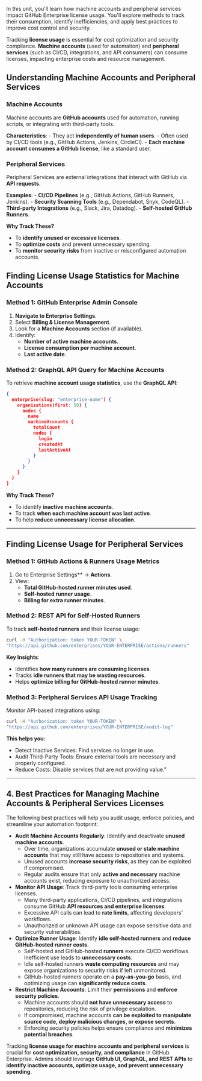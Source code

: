 In this unit, you'll learn how machine accounts and peripheral services impact GitHub Enterprise license usage. You'll explore methods to track their consumption, identify inefficiencies, and apply best practices to improve cost control and security.

Tracking **license usage** is essential for cost optimization and security compliance. **Machine accounts** (used for automation) and **peripheral services** (such as CI/CD, integrations, and API consumers) can consume licenses, impacting enterprise costs and resource management.

## Understanding Machine Accounts and Peripheral Services

### Machine Accounts
Machine accounts are **GitHub accounts** used for automation, running scripts, or integrating with third-party tools.

**Characteristics**:
    - They act **independently of human users**.
    - Often used by CI/CD tools (e.g., GitHub Actions, Jenkins, CircleCI).
    - **Each machine account consumes a GitHub license**, like a standard user.

### **Peripheral Services**
Peripheral Services are external integrations that interact with GitHub via **API requests**.

**Examples**:
    - **CI/CD Pipelines** (e.g., GitHub Actions, GitHub Runners, Jenkins).
    - **Security Scanning Tools** (e.g., Dependabot, Snyk, CodeQL).
    - **Third-party Integrations** (e.g., Slack, Jira, Datadog).
    - **Self-hosted GitHub Runners**.

**Why Track These?**
- To **identify unused or excessive licenses**.
- To **optimize costs** and prevent unnecessary spending.
- To **monitor security risks** from inactive or misconfigured automation accounts.

## Finding License Usage Statistics for Machine Accounts

### Method 1: GitHub Enterprise Admin Console
1. **Navigate to Enterprise Settings**.
2. Select **Billing & License Management**.
3. Look for a **Machine Accounts** section (if available).
4. Identify:
    - **Number of active machine accounts**.
    - **License consumption per machine account**.
    - **Last active date**.

### Method 2: GraphQL API Query for Machine Accounts
To retrieve **machine account usage statistics**, use the **GraphQL API**:

```json
{
  enterprise(slug: "enterprise-name") {
    organizations(first: 50) {
      nodes {
        name
        machineAccounts {
          totalCount
          nodes {
            login
            createdAt
            lastActiveAt
          }
        }
      }
    }
  }
}

```

**Why Track These?**
- To identify **inactive machine accounts**.
- To track **when each machine account was last active**.
- To help **reduce unnecessary license allocation**.

---

## Finding License Usage for Peripheral Services

### Method 1: GitHub Actions & Runners Usage Metrics
1. Go to Enterprise Settings** → **Actions**.
2. View:
    - **Total GitHub-hosted runner minutes used**.
    - **Self-hosted runner usage**.
    - **Billing for extra runner minutes**.

### Method 2: REST API for Self-Hosted Runners
To track **self-hosted runners** and their license usage:

```bash
curl -H "Authorization: token YOUR-TOKEN" \
"https://api.github.com/enterprises/YOUR-ENTERPRISE/actions/runners"
```

**Key Insights**:

- Identifies **how many runners are consuming licenses**.
- Tracks **idle runners that may be wasting resources**.
- Helps **optimize billing for GitHub-hosted runner minutes**.

### **Method 3: Peripheral Services API Usage Tracking**

Monitor API-based integrations using:
```bash
curl -H "Authorization: token YOUR-TOKEN" \
"https://api.github.com/enterprises/YOUR-ENTERPRISE/audit-log"
```

**This helps you:**
- Detect Inactive Services: Find services no longer in use.  
- Audit Third-Party Tools: Ensure external tools are necessary and properly configured.  
- Reduce Costs: Disable services that are not providing value."

---

## **4. Best Practices for Managing Machine Accounts & Peripheral Services Licenses**
The following best practices will help you audit usage, enforce policies, and streamline your automation footprint:
- **Audit Machine Accounts Regularly**: Identify and deactivate **unused machine accounts**.  
	- Over time, organizations accumulate **unused or stale machine accounts** that may still have access to repositories and systems.
	- Unused accounts **increase security risks**, as they can be exploited if compromised.
	- Regular audits ensure that only **active and necessary** machine accounts exist, reducing exposure to unauthorized access.
- **Monitor API Usage**: Track third-party tools consuming enterprise licenses.  
	- Many third-party applications, CI/CD pipelines, and integrations consume GitHub **API resources and enterprise licenses**.
	- Excessive API calls can lead to **rate limits**, affecting developers' workflows.
	- Unauthorized or unknown API usage can expose sensitive data and security vulnerabilities.
- **Optimize Runner Usage**: Identify **idle self-hosted runners** and **reduce GitHub-hosted runner costs**.  
	- Self-hosted and GitHub-hosted **runners** execute CI/CD workflows. Inefficient use leads to **unnecessary costs**.
	- Idle self-hosted runners **waste computing resources** and may expose organizations to security risks if left unmonitored.
	- GitHub-hosted runners operate on a **pay-as-you-go** basis, and optimizing usage can **significantly reduce costs**.
- **Restrict Machine Accounts**: Limit their **permissions** and **enforce security policies**.
	- Machine accounts should **not have unnecessary access** to repositories, reducing the risk of privilege escalation.
	- If compromised, machine accounts **can be exploited to manipulate source code, deploy malicious changes, or expose secrets**.
	- Enforcing security policies helps ensure compliance and **minimizes potential breaches**.

Tracking **license usage for machine accounts and peripheral services** is crucial for **cost optimization, security, and compliance** in GitHub Enterprise. Admins should leverage **GitHub UI, GraphQL, and REST APIs** to **identify inactive accounts, optimize usage, and prevent unnecessary spending**.
